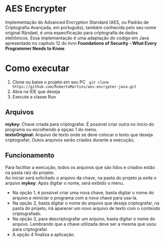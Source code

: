 # AES Encrypter 
Implementação do Advanced Encryption Standard (AES, ou Padrão de Criptografia Avançada, em português), também conhecida pelo seu nome original Rijndael, é uma especificação para criptografia de dados eletrônicos.
Essa implementação é uma adaptação do codigo em Java apresentado no capitulo 12 do livro <b>Foundations of Security - What Every Programmer Needs to Know</b>.

# Como executar
<ol>
  <li>Clone ou baixe o projeto em seu PC 
    <code> git clone https://github.com/RobertoMartins/aes-encrypter-java.git</code>
  </li>
  
  <li>Abra na IDE que deseja</li>
  <li>Execute a classe Run</li>
  </ol>

## Arquivos
<b>mykey: </b> Chave criada para criptografar. É possivel criar outra no inicio do programa ou escolhendo a opçao 1 do menu.<br/>
<b>textoOriginal:</b> Arquivo de texto onde se deve colocar o texto que deseja criptografar;
Outos arquivos serão criados durante a execução;

## Funcionamento

Para facilitar a execução, todos os arquivos que são lidos e criados estão na pasta raiz do projeto.<br/>
Ao iniciar será solicitado o arquivo da chave, na pasta do projeto ja exite o arquivo <b>mykey</b>. Após digitar o nome, será exibido o menu.<br/>
<ul>
<li>Na opção 1, é possivel criar uma nova chave, basta digitar o nome do arquivo e reiniciar o programa com a nova chave para usa-la.</li>
<li>Na opção 2, basta digitar o nome do arquivo que deseja criptografar, na pasta do projeto, irá aparecer um novo arquivo de texto com o conteúdo criptografado.</li>
<li>Na opção 3, para descriptografar um arquivo, basta digitar o nome do arquivo. Lembrando que a chave utilizada deve ser a mesma que usou para criptografar.</li>
<li>A opção 4 finaliza a aplicação.
</ul>
